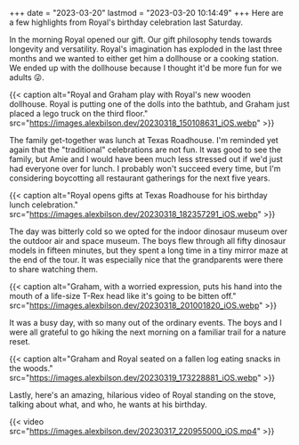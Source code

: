 +++
date = "2023-03-20"
lastmod = "2023-03-20 10:14:49"
+++
Here are a few highlights from Royal's birthday celebration last Saturday.

In the morning Royal opened our gift. Our gift philosophy tends towards longevity and versatility. Royal's imagination has exploded in the last three months and we wanted to either get him a dollhouse or a cooking station. We ended up with the dollhouse because I thought it'd be more fun for we adults 😜.

{{< caption alt="Royal and Graham play with Royal's new wooden dollhouse. Royal is putting one of the dolls into the bathtub, and Graham just placed a lego truck on the third floor." src="https://images.alexbilson.dev/20230318_150108631_iOS.webp" >}}

The family get-together was lunch at Texas Roadhouse. I'm reminded yet again that the "traditional" celebrations are not fun. It was good to see the family, but Amie and I would have been much less stressed out if we'd just had everyone over for lunch. I probably won't succeed every time, but I'm considering boycotting all restaurant gatherings for the next five years.

{{< caption alt="Royal opens gifts at Texas Roadhouse for his birthday lunch celebration." src="https://images.alexbilson.dev/20230318_182357291_iOS.webp" >}}

The day was bitterly cold so we opted for the indoor dinosaur museum over the outdoor air and space museum. The boys flew through all fifty dinosaur models in fifteen minutes, but they spent a long time in a tiny mirror maze at the end of the tour. It was especially nice that the grandparents were there to share watching them.

{{< caption alt="Graham, with a worried expression, puts his hand into the mouth of a life-size T-Rex head like it's going to be bitten off." src="https://images.alexbilson.dev/20230318_201001820_iOS.webp" >}}

It was a busy day, with so many out of the ordinary events. The boys and I were all grateful to go hiking the next morning on a familiar trail for a nature reset.

{{< caption alt="Graham and Royal seated on a fallen log eating snacks in the woods." src="https://images.alexbilson.dev/20230319_173228881_iOS.webp" >}}

Lastly, here's an amazing, hilarious video of Royal standing on the stove, talking about what, and who, he wants at his birthday.

{{< video src="https://images.alexbilson.dev/20230317_220955000_iOS.mp4" >}}
